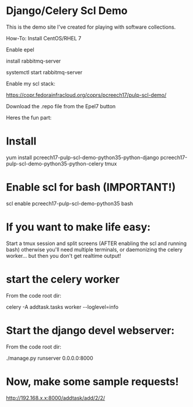 Django/Celery Scl Demo
======================

This is the demo site I've created for playing with software collections.

How-To:  Install CentOS/RHEL 7

Enable epel

install rabbitmq-server

systemctl start rabbitmq-server

Enable my scl stack:

https://copr.fedorainfracloud.org/coprs/pcreech17/pulp-scl-demo/

Download the .repo file from the Epel7 button

Heres the fun part:

Install
=======

yum install pcreech17-pulp-scl-demo-python35-python-django pcreech17-pulp-scl-demo-python35-python-celery tmux

Enable scl for bash (IMPORTANT!)
=======

scl enable pcreech17-pulp-scl-demo-python35 bash

If you want to make life easy:
======
Start a tmux session and split screens (AFTER enabling the scl and running bash)
    otherwise you'll need multiple terminals, or daemonizing the celery worker... but then you don't get realtime output!


start the celery worker
====
From the code root dir:

celery -A addtask.tasks worker --loglevel=info

Start the django devel webserver:
======
From the code root dir:

./manage.py runserver 0.0.0.0:8000 

Now, make some sample requests!
======

http://192.168.x.x:8000/addtask/add/2/2/


